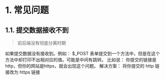 # 1. 常见问题
## 1.1. 提交数据接收不到
> 前后端没有彻底分离时期

如果提交数据没有接收到。例如：
    $_POST 表单提交到一个方法中，但是在这个方法中却打印不出相对应的值。可能是中间有跳转。
比如说：
    你提交的链接是http，但你的网站是https，就会出现这个问题。
解决方案：
    将你提交的 http 链接改为 https 链接
